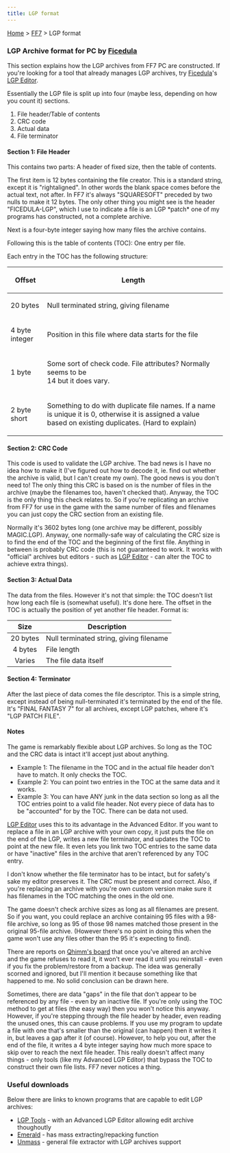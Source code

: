 ```yaml
---
title: LGP format
---
```


[Home](../Main%20Page.md) > [FF7](../FF7.md) > LGP format

### LGP Archive format for PC by [Ficedula][]

This section explains how the LGP archives from FF7 PC are constructed.
If you're looking for a tool that already manages LGP archives, try
[Ficedula][]'s [LGP Editor][].

Essentially the LGP file is split up into four (maybe less, depending on
how you count it) sections.

1.  File header/Table of contents
2.  CRC code
3.  Actual data
4.  File terminator

#### Section 1: File Header

This contains two parts: A header of fixed size, then the table of
contents.

The first item is 12 bytes containing the file creator. This is a
standard string, except it is "rightaligned". In other words the blank
space comes before the actual text, not after. In FF7 it's always
"SQUARESOFT" preceded by two nulls to make it 12 bytes. The only other
thing you might see is the header "FICEDULA-LGP", which I use to
indicate a file is an LGP \*patch\* one of my programs has constructed,
not a complete archive.

Next is a four-byte integer saying how many files the archive contains.

Following this is the table of contents (TOC): One entry per file.

Each entry in the TOC has the following structure:

<table>
<thead>
<tr class="header">
<th><p>Offset</p></th>
<th><p>Length</p></th>
</tr>
</thead>
<tbody>
<tr class="odd">
<td><p>20 bytes</p></td>
<td><p>Null terminated string, giving filename</p></td>
</tr>
<tr class="even">
<td><p>4 byte integer</p></td>
<td><p>Position in this file where data starts for the file</p></td>
</tr>
<tr class="odd">
<td><p>1 byte</p></td>
<td><p>Some sort of check code. File attributes? Normally seems to be<br />
14 but it does vary.</p></td>
</tr>
<tr class="even">
<td><p>2 byte short</p></td>
<td><p>Something to do with duplicate file names. If a name is unique it is 0, otherwise it is assigned a value based on existing duplicates. (Hard to explain)</p></td>
</tr>
</tbody>
</table>

#### Section 2: CRC Code

This code is used to validate the LGP archive. The bad news is I have no
idea how to make it (I've figured out how to decode it, ie. find out
whether the archive is valid, but I can't create my own). The good news
is you don't need to! The only thing this CRC is based on is the number
of files in the archive (maybe the filenames too, haven't checked that).
Anyway, the TOC is the only thing this check relates to. So if you're
replicating an archive from FF7 for use in the game with the same number
of files and filenames you can just copy the CRC section from an
existing file.

Normally it's 3602 bytes long (one archive may be different, possibly
MAGIC.LGP). Anyway, one normally-safe way of calculating the CRC size is
to find the end of the TOC and the beginning of the first file. Anything
in between is probably CRC code (this is not guaranteed to work. It
works with "official" archives but editors - such as [LGP Editor][1] -
can alter the TOC to achieve extra things).

#### Section 3: Actual Data

The data from the files. However it's not that simple: the TOC doesn't
list how long each file is (somewhat useful). It's done here. The offset
in the TOC is actually the position of yet another file header. Format
is:

|   Size   | Description                             |
|:--------:|-----------------------------------------|
| 20 bytes | Null terminated string, giving filename |
| 4 bytes  | File length                             |
|  Varies  | The file data itself                    |

#### Section 4: Terminator

After the last piece of data comes the file descriptor. This is a simple
string, except instead of being null-terminated it's terminated by the
end of the file. It's "FINAL FANTASY 7" for all archives, except LGP
patches, where it's "LGP PATCH FILE".

#### Notes

The game is remarkably flexible about LGP archives. So long as the TOC
and the CRC data is intact it'll accept just about anything.

-   Example 1: The filename in the TOC and in the actual file header
    don't have to match. It only checks the TOC.
-   Example 2: You can point two entries in the TOC at the same data and
    it works.
-   Example 3: You can have ANY junk in the data section so long as all
    the TOC entries point to a valid file header. Not every piece of
    data has to be "accounted" for by the TOC. There can be data not
    used.

[LGP Editor][1] uses this to its advantage in the Advanced Editor. If
you want to replace a file in an LGP archive with your own copy, it just
puts the file on the end of the LGP, writes a new file terminator, and
updates the TOC to point at the new file. It even lets you link two TOC
entries to the same data or have "inactive" files in the archive that
aren't referenced by any TOC entry.

I don't know whether the file terminator has to be intact, but for
safety's sake my editor preserves it. The CRC must be present and
correct. Also, if you're replacing an archive with you're own custom
version make sure it has filenames in the TOC matching the ones in the
old one.

The game doesn't check archive sizes as long as all filenames are
present. So if you want, you could replace an archive containing 95
files with a 98-file archive, so long as 95 of those 98 names matched
those present in the original 95-file archive. (However there's no point
in doing this when the game won't use any files other than the 95 it's
expecting to find).

There are reports on [Qhimm's board][] that once you've altered an
archive and the game refuses to read it, it won't ever read it until you
reinstall - even if you fix the problem/restore from a backup. The idea
was generally scorned and ignored, but I'll mention it because something
like that happened to me. No solid conclusion can be drawn here.

Sometimes, there are data "gaps" in the file that don't appear to be
referenced by any file - even by an inactive file. If you're only using
the TOC method to get at files (the easy way) then you won't notice this
anyway. However, if you're stepping through the file header by header,
even reading the unused ones, this can cause problems. If you use my
program to update a file with one that's smaller than the original (can
happen) then it writes it in, but leaves a gap after it (of course).
However, to help you out, after the end of the file, it writes a 4 byte
integer saying how much more space to skip over to reach the next file
header. This really doesn't affect many things - only tools (like my
Advanced LGP Editor) that bypass the TOC to construct their own file
lists. FF7 never notices a thing.

### Useful downloads

Below there are links to known programs that are capable to edit LGP
archives:

-   [LGP Tools][] - with an Advanced LGP Editor allowing edit archive
    thoughoutly
-   [Emerald][] - has mass extracting/repacking function
-   [Unmass][] - general file extractor with LGP archives support

  [Ficedula]: ../User:Ficedula.md "wikilink"
  [LGP Editor]: http://sylphds.net/f2k3/index.html
  [1]: http://www.ficedula.com/
  [Qhimm's board]: http://forums.qhimm.com/
  [LGP Tools]: http://www.sylphds.net/f2k3/programs/lgptools/lgptools160.zip
  [Emerald]: http://elentor.com/Projetos/FF7-Tools/Extracting/Emerald.zip
  [Unmass]: http://mirex.mypage.sk/index.php?selected=1#Unmass
